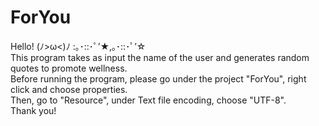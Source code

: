 # ForYou
Hello! (ﾉ>ω<)ﾉ :｡･::･ﾟ’★,｡･::･ﾟ’☆ <br />
This program takes as input the name of the user and generates random quotes to promote wellness.<br />
Before running the program, please go under the project "ForYou", right click and choose properties. <br />
Then, go to "Resource", under Text file encoding, choose "UTF-8". <br />
Thank you!

